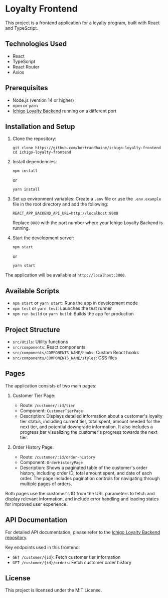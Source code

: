 # Loyalty Frontend

This project is a frontend application for a loyalty program, built with React and TypeScript.

## Technologies Used

- React
- TypeScript
- React Router
- Axios

## Prerequisites

- Node.js (version 14 or higher)
- npm or yarn
- [Ichigo Loyalty Backend](https://github.com/bertrandhaine/ichigo-loyalty-be) running on a different port

## Installation and Setup

1. Clone the repository:
   ```
   git clone https://github.com/bertrandhaine/ichigo-loyalty-frontend
   cd ichigo-loyalty-frontend
   ```

2. Install dependencies:
   ```
   npm install
   ```
   or
   ```
   yarn install
   ```

3. Set up environment variables:
   Create a `.env` file or use the `.env.example` file in the root directory and add the following:
   ```
   REACT_APP_BACKEND_API_URL=http://localhost:8080
   ```
   Replace `8080` with the port number where your Ichigo Loyalty Backend is running.

4. Start the development server:
   ```
   npm start
   ```
   or
   ```
   yarn start
   ```

The application will be available at `http://localhost:3000`.

## Available Scripts

- `npm start` or `yarn start`: Runs the app in development mode
- `npm test` or `yarn test`: Launches the test runner
- `npm run build` or `yarn build`: Builds the app for production

## Project Structure
- `src/Utils`: Utility functions
- `src/components`: React components
- `src/components/COMPONENTS_NAME/hooks`: Custom React hooks
- `src/components/COMPONENTS_NAME/styles`: CSS files

## Pages

The application consists of two main pages:

1. Customer Tier Page:
   - Route: `/customer/:id/tier`
   - Component: `CustomerTierPage`
   - Description: Displays detailed information about a customer's loyalty tier status, including current tier, total spent, amount needed for the next tier, and potential downgrade information. It also includes a progress bar visualizing the customer's progress towards the next tier.

2. Order History Page:
   - Route: `/customer/:id/order-history`
   - Component: `OrderHistoryPage`
   - Description: Shows a paginated table of the customer's order history, including order ID, total amount spent, and date of each order. The page includes pagination controls for navigating through multiple pages of orders.

Both pages use the customer's ID from the URL parameters to fetch and display relevant information, and include error handling and loading states for improved user experience.

## API Documentation

For detailed API documentation, please refer to the [Ichigo Loyalty Backend repository](https://github.com/bertrandhaine/ichigo-loyalty-be).

Key endpoints used in this frontend:

- `GET /customer/{id}`: Fetch customer tier information
- `GET /customer/{id}/orders`: Fetch customer order history

## License

This project is licensed under the MIT License.
